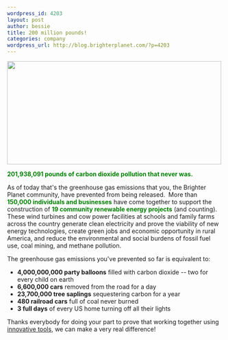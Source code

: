 ```yaml
--- 
wordpress_id: 4203
layout: post
author: bessie
title: 200 million pounds!
categories: company
wordpress_url: http://blog.brighterplanet.com/?p=4203
---
```

<img class="alignnone" title="turbine" src="http://farm5.static.flickr.com/4012/4688125411_436336a09d.jpg" alt="" width="500" height="241" />

<span style="color: #008000;"><strong>201,938,091 pounds of carbon dioxide pollution that never was.</strong></span>

As of today that's the greenhouse gas emissions that you, the Brighter Planet community, have prevented from being released.  More than <span style="color: #008000;"> <strong>150,000 individuals and businesses</strong> </span> have come together to support the construction of <span style="color: #008000;"> <strong> 19 community renewable energy projects</strong> </span> (and counting).  These wind turbines and cow power facilities at schools and family farms across the country generate clean electricity and prove the viability of new energy technologies, create green jobs and economic opportunity in rural America, and reduce the environmental and social burdens of fossil fuel use, coal mining, and methane pollution.

The greenhouse gas emissions you've prevented so far is equivalent to:

<ul>
	<li><strong>4,000,000,000 party balloons</strong> filled with carbon dioxide -- two for every child on earth</li>
	<li><strong>6,600,000 cars</strong> removed from the road for a day</li>
	<li><strong>23,700,000 tree saplings</strong> sequestering carbon for a year</li>
	<li><strong>480 railroad cars</strong> full of coal never burned</li>
	<li><strong>3 full days</strong> of every US home turning off all their lights</li>
</ul>


Thanks everybody for doing your part to prove that working together using <a href="http://brighterplanet.com/products">innovative tools</a>, we can make a very real difference!
